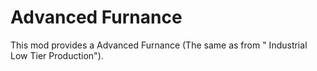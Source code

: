 # Advanced Furnance

This mod provides a Advanced Furnance (The same as from " Industrial Low Tier Production").
